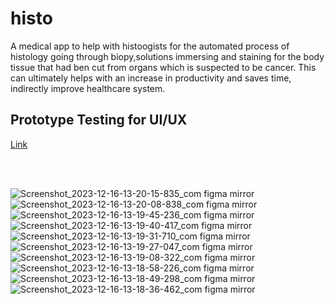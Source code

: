 # histo
 A medical app to help with histoogists for the automated process of histology going through biopy,solutions immersing and staining for the body tissue that had ben cut from organs which is suspected to be cancer. This can ultimately helps with an increase in productivity and saves time, indirectly improve healthcare system.

<h2>Prototype Testing for UI/UX</h2>

[Link](https://www.figma.com/proto/CZ4wi4BtIU3tXBwklsqhJ7?node-id=0%3A1)


<br/>
<br/>

![Screenshot_2023-12-16-13-20-15-835_com figma mirror](https://github.com/SerLeWen/HISTOMED/assets/153931710/2b42cbf7-91aa-44e3-a2c5-9afd319a3041)
![Screenshot_2023-12-16-13-20-08-838_com figma mirror](https://github.com/SerLeWen/HISTOMED/assets/153931710/841f9c4f-a6a0-4006-98d0-ca268c496a4a)
![Screenshot_2023-12-16-13-19-45-236_com figma mirror](https://github.com/SerLeWen/HISTOMED/assets/153931710/58ca3faa-ccf8-4115-af20-27d46a739c2e)
![Screenshot_2023-12-16-13-19-40-417_com figma mirror](https://github.com/SerLeWen/HISTOMED/assets/153931710/46f646ad-83ae-494b-905a-fe2a2cbe808b)
![Screenshot_2023-12-16-13-19-31-710_com figma mirror](https://github.com/SerLeWen/HISTOMED/assets/153931710/816d12ec-e8ff-49ca-80b7-76a518128590)
![Screenshot_2023-12-16-13-19-27-047_com figma mirror](https://github.com/SerLeWen/HISTOMED/assets/153931710/e1a62686-ed13-41cb-8861-bc04513cd41b)
![Screenshot_2023-12-16-13-19-08-322_com figma mirror](https://github.com/SerLeWen/HISTOMED/assets/153931710/c9eea083-9e64-49a6-ad50-c9674da1a8c9)
![Screenshot_2023-12-16-13-18-58-226_com figma mirror](https://github.com/SerLeWen/HISTOMED/assets/153931710/f4697caf-9968-4a48-80d1-e8aa46806505)
![Screenshot_2023-12-16-13-18-49-298_com figma mirror](https://github.com/SerLeWen/HISTOMED/assets/153931710/db679ff1-d76c-418d-a2c4-5f73d5c22d98)
![Screenshot_2023-12-16-13-18-36-462_com figma mirror](https://github.com/SerLeWen/HISTOMED/assets/153931710/b5813874-e688-4c71-88a9-8df08e38e4e5)
